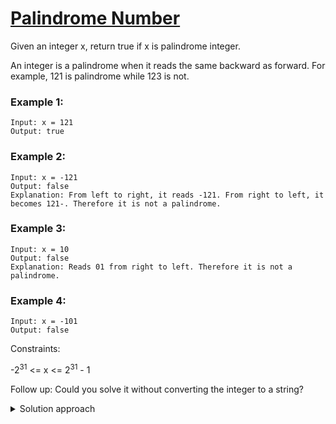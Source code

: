 # [Palindrome Number](https://leetcode.com/problems/palindrome-number/)

Given an integer x, return true if x is palindrome integer.

An integer is a palindrome when it reads the same backward as forward. For example, 121 is palindrome while 123 is not.

 

### Example 1:

    Input: x = 121
    Output: true

### Example 2:

    Input: x = -121
    Output: false
    Explanation: From left to right, it reads -121. From right to left, it becomes 121-. Therefore it is not a palindrome.

### Example 3:

    Input: x = 10
    Output: false
    Explanation: Reads 01 from right to left. Therefore it is not a palindrome.

### Example 4:

    Input: x = -101
    Output: false

 

Constraints:

-2<sup>31</sup> <= x <= 2<sup>31</sup> - 1

 
Follow up: Could you solve it without converting the integer to a string?

<details>
  <summary>Solution approach</summary>
  Easiest way would be to convert to string and check if it is equal to its reverse. Without string conversion, we could instead build the reverse number by extracting one digit 
  at a time, then comparing to original number
</details>
